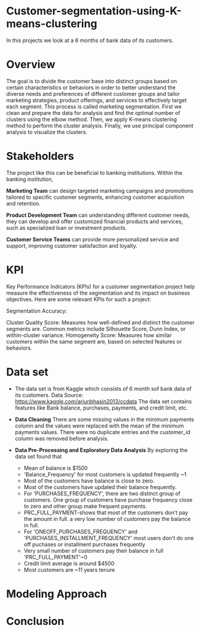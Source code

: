 # Customer-segmentation-using-K-means-clustering

In this projects we look at a 6 months of bank data of its customers. 

# Overview 
The goal is to divide the customer base into distinct groups based on certain characteristics or behaviors in order to better understand the diverse needs and preferences of different customer groups and tailor marketing strategies, product offerings, and services to effectively target each segment. This process is called marketing segmentation.
First we clean and prepare the data for analysis and find the optimal number of clusters using the elbow method. Then, we apply K-means clustering method to perform the cluster analysis. Finally, we use principal component analysis to visualize the clusters.

# Stakeholders
The project like this can be beneficial to banking institutions.
Within the banking institution,

**Marketing Team** can design targeted marketing campaigns and promotions tailored to specific customer segments, enhancing customer acquisition and retention.

**Product Development Team** can understanding different customer needs, they can develop and offer customized financial products and services, such as specialized loan or investment products.

**Customer Service Teams** can provide more personalized service and support, improving customer satisfaction and loyalty.

# KPI 
Key Performance Indicators (KPIs) for a customer segmentation project help measure the effectiveness of the segmentation and its impact on business objectives. Here are some relevant KPIs for such a project:

Segmentation Accuracy:

Cluster Quality Score: Measures how well-defined and distinct the customer segments are. Common metrics include Silhouette Score, Dunn Index, or within-cluster variance.
Homogeneity Score: Measures how similar customers within the same segment are, based on selected features or behaviors.

# Data set 
* The data set is from Kaggle which consists of 6 month sof bank data of its customers. Data Source: https://www.kaggle.com/arjunbhasin2013/ccdata The data set contains features like Bank balance, purchases, payments, and credit limit, etc. 

* **Data Cleaning**
There are some missing values in the minimum payments column and the values were replaced with the mean of the minimum payments values. There were no duplicate entries and the customer_id column was removed before analysis. 

* **Data Pre-Processing and Exploratory Data Analysis**
  By exploring the data set found that
  * Mean of balance is $1500
  * 'Balance_Frequency' for most customers is updated frequently ~1
  * Most of the customers have balance is close to zero.
  * Most of the customers have updated their balance frequently.
  * For 'PURCHASES_FREQUENCY', there are two distinct group of customers. One group of customers have purchase frequency close to zero and other group make frequent payments.
  * PRC_FULL_PAYMENT-shows that most of the customers don't pay the amount in full. a very low number of customers pay the balance in full.
  * For 'ONEOFF_PURCHASES_FREQUENCY' and 'PURCHASES_INSTALLMENT_FREQUENCY' most users don't do one off puchases or installment purchases frequently
  * Very small number of customers pay their balance in full 'PRC_FULL_PAYMENT'~0
  * Credit limit average is around $4500
  * Most customers are ~11 years tenure

# Modeling Approach 


# Conclusion



